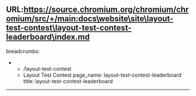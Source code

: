 URL:https://source.chromium.org/chromium/chromium/src/+/main:docs\website\site\layout-test-contest\layout-test-contest-leaderboard\index.md
---
breadcrumbs:
- - /layout-test-contest
  - Layout Test Contest
page_name: layout-test-contest-leaderboard
title: layout-test-contest-leaderboard
---
